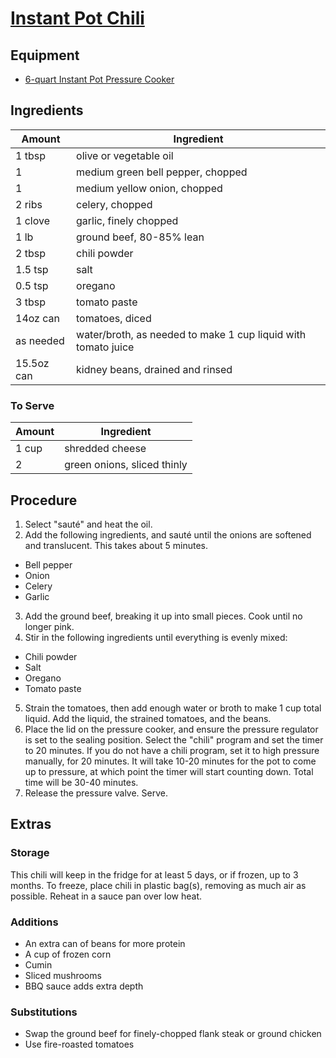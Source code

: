 # [Instant Pot Chili](https://www.simplyrecipes.com/recipes/pressure_cooker_ground_beef_chili/)

## Equipment

* [6-quart Instant Pot Pressure Cooker](https://www.amazon.com/Instant-Pot-Multi-Use-Programmable-Pressure/dp/B00FLYWNYQ)

## Ingredients

| Amount     | Ingredient                                                    |
|------------|---------------------------------------------------------------|
| 1 tbsp     | olive or vegetable oil                                        |
| 1          | medium green bell pepper, chopped                             |
| 1          | medium yellow onion, chopped                                  |
| 2 ribs     | celery, chopped                                               |
| 1 clove    | garlic, finely chopped                                        |
| 1 lb       | ground beef, 80-85% lean                                      |
| 2 tbsp     | chili powder                                                  |
| 1.5 tsp    | salt                                                          |
| 0.5 tsp    | oregano                                                       |
| 3 tbsp     | tomato paste                                                  |
| 14oz can   | tomatoes, diced                                               |
| as needed  | water/broth, as needed to make 1 cup liquid with tomato juice |
| 15.5oz can | kidney beans, drained and rinsed                              |

### To Serve
| Amount | Ingredient                  |
|--------|-----------------------------|
| 1 cup  | shredded cheese             |
| 2      | green onions, sliced thinly |

## Procedure

1. Select "sauté" and heat the oil.
2. Add the following ingredients, and sauté until the onions are softened and translucent. This takes about 5 minutes.
  * Bell pepper
  * Onion
  * Celery
  * Garlic
3. Add the ground beef, breaking it up into small pieces. Cook until no longer pink.
4. Stir in the following ingredients until everything is evenly mixed:
  * Chili powder
  * Salt
  * Oregano
  * Tomato paste
5. Strain the tomatoes, then add enough water or broth to make 1 cup total liquid. Add the liquid, the strained tomatoes, and the beans.
6. Place the lid on the pressure cooker, and ensure the pressure regulator is set to the sealing position. Select the "chili" program and set the timer to 20 minutes. If you do not have a chili program, set it to high pressure manually, for 20 minutes. It will take 10-20 minutes for the pot to come up to pressure, at which point the timer will start counting down. Total time will be 30-40 minutes.
7. Release the pressure valve. Serve.

## Extras

### Storage
This chili will keep in the fridge for at least 5 days, or if frozen, up to 3 months. To freeze, place chili in plastic bag(s), removing as much air as possible. Reheat in a sauce pan over low heat.

### Additions
- An extra can of beans for more protein
- A cup of frozen corn
- Cumin
- Sliced mushrooms
- BBQ sauce adds extra depth

### Substitutions
- Swap the ground beef for finely-chopped flank steak or ground chicken
- Use fire-roasted tomatoes
